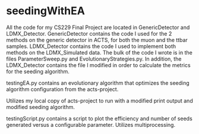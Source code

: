 # seedingWithEA
All the code for my CS229 Final Project are located in GenericDetector and LDMX_Detector. GenericDetector contains the code I used for the 2 methods on the generic detector in ACTS, for both the muon and the ttbar samples. LDMX_Detector contains the code I used to implement both methods on the LDMX_Simulated data. The bulk of the code I wrote is in the files ParameterSweep.py and EvolutionaryStrategies.py. In addition, the LDMX_Detector contains the file I modified in order to calculate the metrics for the seeding algorithm.

testingEA.py contains an evolutionary algorithm that optimizes the seeding algorithm configuration from the acts-project.

Utilizes my local copy of acts-project to run with a modified print output and modified seeding algorithm.

testingScript.py contains a script to plot the efficiency and number of seeds generated versus a configurable parameter. Utilizes multiprocessing.

